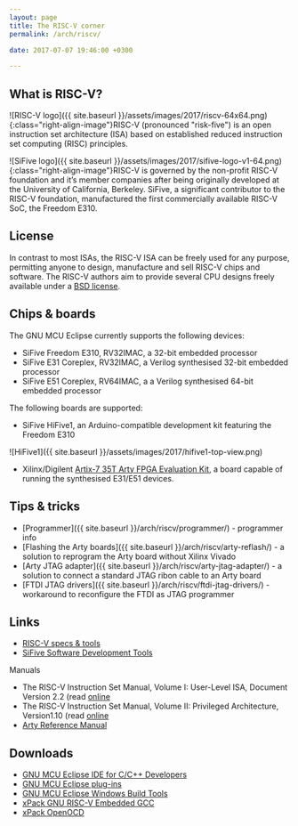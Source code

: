 ```yaml
---
layout: page
title: The RISC-V corner
permalink: /arch/riscv/

date: 2017-07-07 19:46:00 +0300

---
```


## What is RISC-V?

![RISC-V logo]({{ site.baseurl }}/assets/images/2017/riscv-64x64.png){:class="right-align-image"}RISC-V (pronounced "risk-five") is an open instruction set architecture (ISA) based on established reduced instruction set computing (RISC) principles.

![SiFive logo]({{ site.baseurl }}/assets/images/2017/sifive-logo-v1-64.png){:class="right-align-image"}RISC-V is governed by the non-profit RISC-V foundation and it’s member companies after being originally developed at the University of California, Berkeley. SiFive, a significant contributor to the RISC-V foundation, manufactured the first commercially available RISC-V SoC, the Freedom E310.

## License

In contrast to most ISAs, the RISC-V ISA can be freely used for any purpose, permitting anyone to design, manufacture and sell RISC-V chips and software. The RISC-V authors aim to provide several CPU designs freely available under a [BSD license](https://en.wikipedia.org/wiki/BSD_license).

## Chips & boards

The GNU MCU Eclipse currently supports the following devices:

* SiFive Freedom E310, RV32IMAC, a 32-bit embedded processor
* SiFive E31 Coreplex, RV32IMAC, a Verilog synthesised 32-bit embedded processor
* SiFive E51 Coreplex, RV64IMAC, a a Verilog synthesised 64-bit embedded processor

The following boards are supported:

* SiFive HiFive1, an Arduino-compatible development kit featuring the Freedom E310

![HiFive1]({{ site.baseurl }}/assets/images/2017/hifive1-top-view.png)

* Xilinx/Digilent [Artix-7 35T Arty FPGA Evaluation Kit](https://www.xilinx.com/products/boards-and-kits/arty.html), a board capable of running the synthesised E31/E51 devices.

## Tips & tricks

* [Programmer]({{ site.baseurl }}/arch/riscv/programmer/) - programmer info
* [Flashing the Arty boards]({{ site.baseurl }}/arch/riscv/arty-reflash/) - a solution to reprogram the Arty board without Xilinx Vivado
* [Arty JTAG adapter]({{ site.baseurl }}/arch/riscv/arty-jtag-adapter/) - a solution to connect a standard JTAG ribon cable to an Arty board
* [FTDI JTAG drivers]({{ site.baseurl }}/arch/riscv/ftdi-jtag-drivers/) - workaround to reconfigure the FTDI as JTAG programmer

## Links

* [RISC-V specs & tools](https://riscv.org/specifications/)
* [SiFive Software Development Tools](https://www.sifive.com/products/tools/)

Manuals

* The RISC-V Instruction Set Manual, Volume I: User-Level ISA, Document Version 2.2 
(read [online](https://riscv.org/specifications/)
* The RISC-V Instruction Set Manual, Volume II: Privileged Architecture, Version1.10 
(read [online](https://riscv.org/specifications/privileged-isa)
* [Arty Reference Manual](https://reference.digilentinc.com/reference/programmable-logic/arty/reference-manual)

## Downloads

* [GNU MCU Eclipse IDE for C/C++ Developers](https://github.com/gnu-mcu-eclipse/org.eclipse.epp.packages/releases/)
* [GNU MCU Eclipse plug-ins](https://github.com/gnu-mcu-eclipse/eclipse-plugins/releases/)
* [GNU MCU Eclipse Windows Build Tools](https://github.com/gnu-mcu-eclipse/windows-build-tools/releases/)
* [xPack GNU RISC-V Embedded GCC](https://github.com/gnu-mcu-eclipse/riscv-none-gcc/releases/)
* [xPack OpenOCD](https://github.com/xpack-dev-tools/openocd-xpack/releases/)

